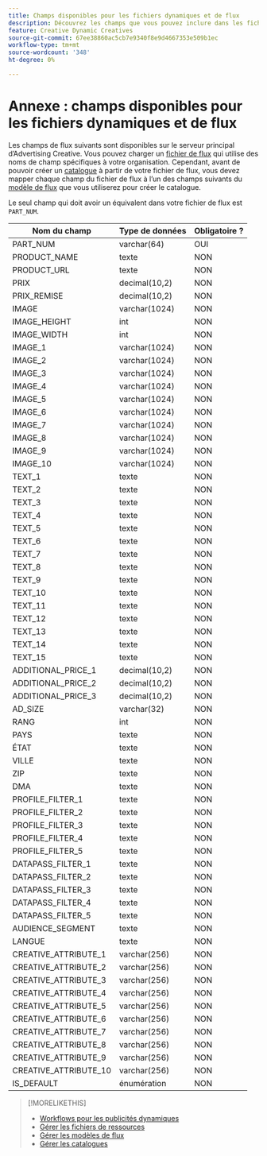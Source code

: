 ```yaml
---
title: Champs disponibles pour les fichiers dynamiques et de flux
description: Découvrez les champs que vous pouvez inclure dans les fichiers de flux que vous utilisez pour créer des annonces dynamiques.
feature: Creative Dynamic Creatives
source-git-commit: 67ee38860ac5cb7e9340f8e9d4667353e509b1ec
workflow-type: tm+mt
source-wordcount: '348'
ht-degree: 0%

---
```


# Annexe : champs disponibles pour les fichiers dynamiques et de flux

Les champs de flux suivants sont disponibles sur le serveur principal d’Advertising Creative. Vous pouvez charger un [fichier de flux](/help/creative/feeds/asset-manage.md) qui utilise des noms de champ spécifiques à votre organisation. Cependant, avant de pouvoir créer un [catalogue](/help/creative/feeds/catalog-manage.md) à partir de votre fichier de flux, vous devez mapper chaque champ du fichier de flux à l’un des champs suivants du [modèle de flux](/help/creative/feeds/feed-template-manage.md) que vous utiliserez pour créer le catalogue.

Le seul champ qui doit avoir un équivalent dans votre fichier de flux est `PART_NUM`.

<!-- Questions:

What are these?
Rank
PROFILE_FILTER fields



Do geo fields need be populated as follows:
Country: 2 Letter country code (example: US)
State: state code_2 letter country code (example: CA_US)
City: City name_State code_2 letter country code (example: San Jose_CA_US)
DMA: DMA _2 letter country code (example: 201_US)
Zipcode: Zip code_2 letter country code (example: 94086_US)


TRUE?   GEO fields(Country/State/City/DMA/Zip), UT fields (UT1/UT2/UT3/UT4/UT5) [do we have an equivalent now?], Filtering fields(F1/F2/F3/F4/F5) can have comma separated values. We can have upto 2K characters.

TRUE FOR CSV AND TSV? character encoding on text format files should be UTF-8 -- If yes, then add that with feed file requirements.

-->

| Nom du champ | Type de données | Obligatoire ? |
|------------|-----------|-----------|
| PART_NUM | varchar(64) | OUI |
| PRODUCT_NAME | texte | NON |
| PRODUCT_URL | texte | NON |
| PRIX | decimal(10,2) | NON |
| PRIX_REMISE | decimal(10,2) | NON |
| IMAGE | varchar(1024) | NON |
| IMAGE_HEIGHT | int | NON |
| IMAGE_WIDTH | int | NON |
| IMAGE_1 | varchar(1024) | NON |
| IMAGE_2 | varchar(1024) | NON |
| IMAGE_3 | varchar(1024) | NON |
| IMAGE_4 | varchar(1024) | NON |
| IMAGE_5 | varchar(1024) | NON |
| IMAGE_6 | varchar(1024) | NON |
| IMAGE_7 | varchar(1024) | NON |
| IMAGE_8 | varchar(1024) | NON |
| IMAGE_9 | varchar(1024) | NON |
| IMAGE_10 | varchar(1024) | NON |
| TEXT_1 | texte | NON |
| TEXT_2 | texte | NON |
| TEXT_3 | texte | NON |
| TEXT_4 | texte | NON |
| TEXT_5 | texte | NON |
| TEXT_6 | texte | NON |
| TEXT_7 | texte | NON |
| TEXT_8 | texte | NON |
| TEXT_9 | texte | NON |
| TEXT_10 | texte | NON |
| TEXT_11 | texte | NON |
| TEXT_12 | texte | NON |
| TEXT_13 | texte | NON |
| TEXT_14 | texte | NON |
| TEXT_15 | texte | NON |
| ADDITIONAL_PRICE_1 | decimal(10,2) | NON |
| ADDITIONAL_PRICE_2 | decimal(10,2) | NON |
| ADDITIONAL_PRICE_3 | decimal(10,2) | NON |
| AD_SIZE | varchar(32) | NON |
| RANG | int | NON |
| PAYS | texte | NON |
| ÉTAT | texte | NON |
| VILLE | texte | NON |
| ZIP | texte | NON |
| DMA | texte | NON |
| PROFILE_FILTER_1 | texte | NON |
| PROFILE_FILTER_2 | texte | NON |
| PROFILE_FILTER_3 | texte | NON |
| PROFILE_FILTER_4 | texte | NON |
| PROFILE_FILTER_5 | texte | NON |
| DATAPASS_FILTER_1 | texte | NON |
| DATAPASS_FILTER_2 | texte | NON |
| DATAPASS_FILTER_3 | texte | NON |
| DATAPASS_FILTER_4 | texte | NON |
| DATAPASS_FILTER_5 | texte | NON |
| AUDIENCE_SEGMENT | texte | NON |
| LANGUE | texte | NON |
| CREATIVE_ATTRIBUTE_1 | varchar(256) | NON |
| CREATIVE_ATTRIBUTE_2 | varchar(256) | NON |
| CREATIVE_ATTRIBUTE_3 | varchar(256) | NON |
| CREATIVE_ATTRIBUTE_4 | varchar(256) | NON |
| CREATIVE_ATTRIBUTE_5 | varchar(256) | NON |
| CREATIVE_ATTRIBUTE_6 | varchar(256) | NON |
| CREATIVE_ATTRIBUTE_7 | varchar(256) | NON |
| CREATIVE_ATTRIBUTE_8 | varchar(256) | NON |
| CREATIVE_ATTRIBUTE_9 | varchar(256) | NON |
| CREATIVE_ATTRIBUTE_10 | varchar(256) | NON |
| IS_DEFAULT | énumération | NON |

>[!MORELIKETHIS]
>
>* [Workflows pour les publicités dynamiques](/help/creative/introduction/workflow-dynamic-ads.md)
>* [Gérer les fichiers de ressources](/help/creative/feeds/asset-manage.md)
>* [Gérer les modèles de flux](/help/creative/feeds/feed-template-manage.md)
>* [Gérer les catalogues](/help/creative/feeds/catalog-manage.md)

